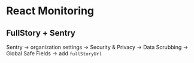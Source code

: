 # React Monitoring

## FullStory + Sentry

Sentry -> organization settings -> Security & Privacy -> Data Scrubbing ->
Global Safe Fields -> add `fullStoryUrl`
